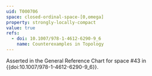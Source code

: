 ```yaml
---
uid: T000706
space: closed-ordinal-space-[0,omega]
property: strongly-locally-compact
value: true
refs:
  - doi: 10.1007/978-1-4612-6290-9_6
    name: Counterexamples in Topology
---
```

Asserted in the General Reference Chart for space #43 in
{{doi:10.1007/978-1-4612-6290-9_6}}.
